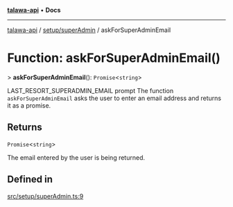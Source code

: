 [**talawa-api**](../../../README.md) • **Docs**

***

[talawa-api](../../../modules.md) / [setup/superAdmin](../README.md) / askForSuperAdminEmail

# Function: askForSuperAdminEmail()

\> **askForSuperAdminEmail**(): `Promise`\<`string`\>

LAST_RESORT_SUPERADMIN_EMAIL prompt
The function `askForSuperAdminEmail` asks the user to enter an email address and returns it as a promise.

## Returns

`Promise`\<`string`\>

The email entered by the user is being returned.

## Defined in

[src/setup/superAdmin.ts:9](https://github.com/PalisadoesFoundation/talawa-api/blob/a87b45a1c490c996c3a8a52e117ecbaa4742ef49/src/setup/superAdmin.ts#L9)
